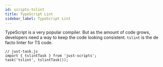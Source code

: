 ```yaml
---
id: scripts-tslint
title: TypeScript Lint
sidebar_label: TypeScript Lint
---
```


TypeScript is a very popular compiler. But as the amount of code grows, developers need a way to keep the code looking consistent. `tslint` is the de facto linter for TS code.

```tsx
// just-task.js
import { tslintTask } from 'just-scripts';
task('tslint', tslintTask());
```
